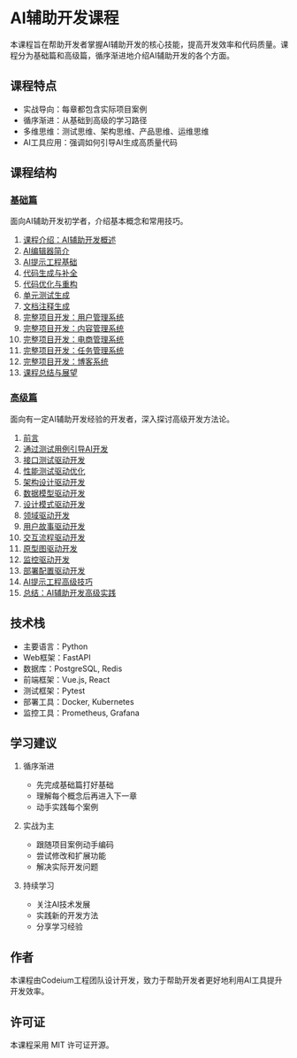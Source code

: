 # AI辅助开发课程

本课程旨在帮助开发者掌握AI辅助开发的核心技能，提高开发效率和代码质量。课程分为基础篇和高级篇，循序渐进地介绍AI辅助开发的各个方面。

## 课程特点

- 实战导向：每章都包含实际项目案例
- 循序渐进：从基础到高级的学习路径
- 多维思维：测试思维、架构思维、产品思维、运维思维
- AI工具应用：强调如何引导AI生成高质量代码

## 课程结构

### [基础篇](./base/README.md)

面向AI辅助开发初学者，介绍基本概念和常用技巧。

1. [课程介绍：AI辅助开发概述](./base/第一章-课程介绍：AI辅助开发概述.md)
2. [AI编辑器简介](./base/第二章-AI编辑器简介.md)
3. [AI提示工程基础](./base/第三章-AI提示工程基础.md)
4. [代码生成与补全](./base/第四章-代码生成与补全.md)
5. [代码优化与重构](./base/第五章-代码优化与重构.md)
6. [单元测试生成](./base/第六章-单元测试生成.md)
7. [文档注释生成](./base/第七章-文档注释生成.md)
8. [完整项目开发：用户管理系统](./base/第八章-完整项目开发：用户管理系统.md)
9. [完整项目开发：内容管理系统](./base/第九章-完整项目开发：内容管理系统.md)
10. [完整项目开发：电商管理系统](./base/第十章-完整项目开发：电商管理系统.md)
11. [完整项目开发：任务管理系统](./base/第十一章-完整项目开发：任务管理系统.md)
12. [完整项目开发：博客系统](./base/第十二章-完整项目开发：博客系统.md)
13. [课程总结与展望](./base/第十三章-课程总结与展望.md)

### [高级篇](./advanced/README.md)

面向有一定AI辅助开发经验的开发者，深入探讨高级开发方法论。

1. [前言](./advanced/前言.md)
2. [通过测试用例引导AI开发](./advanced/第一章-通过测试用例引导AI开发.md)
3. [接口测试驱动开发](./advanced/第二章-接口测试驱动开发.md)
4. [性能测试驱动优化](./advanced/第三章-性能测试驱动优化.md)
5. [架构设计驱动开发](./advanced/第四章-架构设计驱动开发.md)
6. [数据模型驱动开发](./advanced/第五章-数据模型驱动开发.md)
7. [设计模式驱动开发](./advanced/第六章-设计模式驱动开发.md)
8. [领域驱动开发](./advanced/第七章-领域驱动开发.md)
9. [用户故事驱动开发](./advanced/第八章-用户故事驱动开发.md)
10. [交互流程驱动开发](./advanced/第九章-交互流程驱动开发.md)
11. [原型图驱动开发](./advanced/第十章-原型图驱动开发.md)
12. [监控驱动开发](./advanced/第十一章-监控驱动开发.md)
13. [部署配置驱动开发](./advanced/第十二章-部署配置驱动开发.md)
14. [AI提示工程高级技巧](./advanced/第十三章-AI提示工程高级技巧.md)
15. [总结：AI辅助开发高级实践](./advanced/总结-AI辅助开发高级实践.md)

## 技术栈

- 主要语言：Python
- Web框架：FastAPI
- 数据库：PostgreSQL, Redis
- 前端框架：Vue.js, React
- 测试框架：Pytest
- 部署工具：Docker, Kubernetes
- 监控工具：Prometheus, Grafana

## 学习建议

1. 循序渐进
   - 先完成基础篇打好基础
   - 理解每个概念后再进入下一章
   - 动手实践每个案例

2. 实战为主
   - 跟随项目案例动手编码
   - 尝试修改和扩展功能
   - 解决实际开发问题

3. 持续学习
   - 关注AI技术发展
   - 实践新的开发方法
   - 分享学习经验

## 作者

本课程由Codeium工程团队设计开发，致力于帮助开发者更好地利用AI工具提升开发效率。

## 许可证

本课程采用 MIT 许可证开源。

